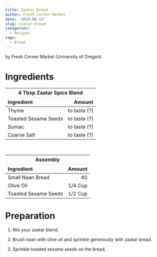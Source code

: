 ```yaml
---
title: Zaatar Bread
author: Fresh Corner Market
date: '2024-08-13'
slug: zaatar-bread
categories:
  - Recipes
tags:
  - Bread
---
```

<script src="{{< blogdown/postref >}}index_files/kePrint/kePrint.js"></script>
<link href="{{< blogdown/postref >}}index_files/lightable/lightable.css" rel="stylesheet" />
<script src="{{< blogdown/postref >}}index_files/kePrint/kePrint.js"></script>
<link href="{{< blogdown/postref >}}index_files/lightable/lightable.css" rel="stylesheet" />


by Fresh Corner Market (University of Oregon)

# Ingredients

<table class="table" style="margin-left: auto; margin-right: auto;">
 <thead>
<tr><th style="border-bottom:hidden;padding-bottom:0; padding-left:3px;padding-right:3px;text-align: center; " colspan="2"><div style="border-bottom: 1px solid #ddd; padding-bottom: 5px; ">4 Tbsp Zaatar Spice Blend</div></th></tr>
  <tr>
   <th style="text-align:left;"> Ingredient </th>
   <th style="text-align:right;"> Amount </th>
  </tr>
 </thead>
<tbody>
  <tr>
   <td style="text-align:left;"> Thyme </td>
   <td style="text-align:right;"> to taste (?) </td>
  </tr>
  <tr>
   <td style="text-align:left;"> Toasted Sesame Seeds </td>
   <td style="text-align:right;"> to taste (?) </td>
  </tr>
  <tr>
   <td style="text-align:left;"> Sumac </td>
   <td style="text-align:right;"> to taste (?) </td>
  </tr>
  <tr>
   <td style="text-align:left;"> Coarse Salt </td>
   <td style="text-align:right;"> to taste (?) </td>
  </tr>
</tbody>
</table>

&emsp;

<table class="table" style="margin-left: auto; margin-right: auto;">
 <thead>
<tr><th style="border-bottom:hidden;padding-bottom:0; padding-left:3px;padding-right:3px;text-align: center; " colspan="2"><div style="border-bottom: 1px solid #ddd; padding-bottom: 5px; ">Assembly</div></th></tr>
  <tr>
   <th style="text-align:left;"> Ingredient </th>
   <th style="text-align:right;"> Amount </th>
  </tr>
 </thead>
<tbody>
  <tr>
   <td style="text-align:left;"> Small Naan Bread </td>
   <td style="text-align:right;"> 40 </td>
  </tr>
  <tr>
   <td style="text-align:left;"> Olive Oil </td>
   <td style="text-align:right;"> 1/4 Cup </td>
  </tr>
  <tr>
   <td style="text-align:left;"> Toasted Sesame Seeds </td>
   <td style="text-align:right;"> 1/2 Cup </td>
  </tr>
</tbody>
</table>


# Preparation 

1. Mix your zaatar blend.

2. Brush naan with olive oil and sprinkle generously with zaatar bread.

3. Sprinkle toasted sesame seeds on the bread.

